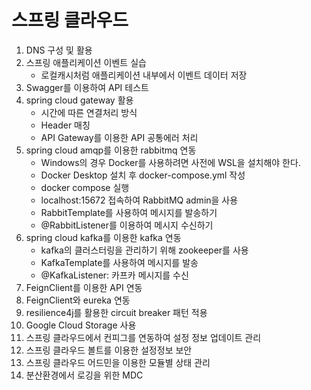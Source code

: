# 스프링 클라우드

1. DNS 구성 및 활용
2. 스프링 애플리케이션 이벤트 실습
   - 로컬캐시처럼 애플리케이션 내부에서 이벤트 데이터 저장
3. Swagger를 이용하여 API 테스트
4. spring cloud gateway 활용
   - 시간에 따른 연결처리 방식
   - Header 매칭
   - API Gateway를 이용한 API 공통에러 처리
5. spring cloud amqp를 이용한 rabbitmq 연동
   - Windows의 경우 Docker를 사용하려면 사전에 WSL을 설치해야 한다.
   - Docker Desktop 설치 후 docker-compose.yml 작성
   - docker compose 실행
   - localhost:15672 접속하여 RabbitMQ admin을 사용
   - RabbitTemplate를 사용하여 메시지를 발송하기
   - @RabbitListener를 이용하여 메시지 수신하기
6. spring cloud kafka를 이용한 kafka 연동
   - kafka의 클러스터링을 관리하기 위해 zookeeper를 사용
   - KafkaTemplate를 사용하여 메시지를 발송
   - @KafkaListener: 카프카 메시지를 수신
7. FeignClient를 이용한 API 연동
8. FeignClient와 eureka 연동
9. resilience4j를 활용한 circuit breaker 패턴 적용
10. Google Cloud Storage 사용
11. 스프링 클라우드에서 컨피그를 연동하여 설정 정보 업데이트 관리
12. 스프링 클라우드 볼트를 이용한 설정정보 보안
13. 스프링 클라우드 어드민을 이용한 모듈별 상태 관리
14. 분산환경에서 로깅을 위한 MDC
